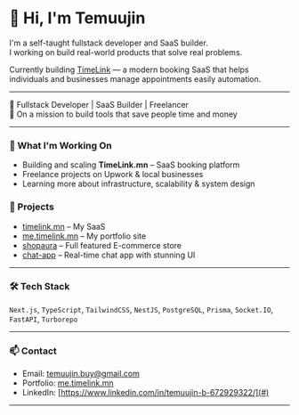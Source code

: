 # 👋 Hi, I'm Temuujin

I'm a self-taught fullstack developer and SaaS builder.  
I working on build real-world products that solve real problems.

Currently building [TimeLink](https://timelink.mn) — a modern booking SaaS that helps individuals and businesses manage appointments easily automation.

---

🚀 Fullstack Developer | SaaS Builder | Freelancer  
🎯 On a mission to build tools that save people time and money  

---

### 🚀 What I'm Working On

- Building and scaling **TimeLink.mn** – SaaS booking platform
- Freelance projects on Upwork & local businesses
- Learning more about infrastructure, scalability & system design


### 💼 Projects

- [timelink.mn](https://timelink.mn) – My SaaS
- [me.timelink.mn](https://me.timelink.mn) – My portfolio site
- [shopaura](https://shopaura-gray.vercel.app) – Full featured E-commerce store
- [chat-app](https://real-time-chat-app-five-dun.vercel.app) – Real-time chat app with stunning UI 

---

### 🛠️ Tech Stack

`Next.js`, `TypeScript`, `TailwindCSS`, `NestJS`, `PostgreSQL`, `Prisma`, `Socket.IO`, `FastAPI`, `Turborepo`

---

### 📫 Contact

- Email: temuujin.buy@gmail.com
- Portfolio: [me.timelink.mn](https://me.timelink.mn)
- LinkedIn: [https://www.linkedin.com/in/temuujin-b-672929322/](#)

---

